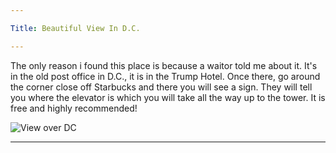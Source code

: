 ```yaml
---

Title: Beautiful View In D.C.

---
```


<p>The only reason i found this place is because a waitor told me about it. It's in the old post office in D.C., 
it is in the Trump Hotel. Once there, go around the corner close off Starbucks and there you will see a sign. 
They will tell you where the elevator is which you will take all the way up to the tower. It is free and highly recommended!
</p>

<img src="/blog/img/dcview.jpg" alt="View over DC">

---
